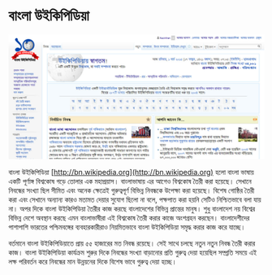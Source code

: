 # বাংলা উইকিপিডিয়া

![বাংলা উইকিপিডিয়ার প্রধান পাতা](images/bengali-wikipedia-home-page.jpeg "বাংলা উইকিপিডিয়ার প্রধান পাতা")

বাংলা উইকিপিডিয়া [http://bn.wikipedia.org](http://bn.wikipedia.org) হলো বাংলা ভাষায় একটি পূর্ণাঙ্গ বিশ্বকোষ গড়ে তোলার এক মহাপ্রয়াস। বাংলাভাষায় এর আগেও বিশ্বকোষ তৈরী করা হয়েছে। সেখানে নিবন্ধের সংখ্যা ছিল সীমিত এবং অনেক ক্ষেত্রেই গুরুত্বপূর্ণ বিভিন্ন নিবন্ধকে উপেক্ষা করা হয়েছে। বিশেষ গোষ্ঠির তৈরী করা এবং সেখানে অন্যান্য কারও মতামত দেয়ার সুযোগ ছিলো না বলে, পক্ষপাত করা হয়নি সেটিও নিশ্চিতভাবে বলা যায় না। অপর দিকে বাংলা উইকিপিডিয়া তৈরীর কাজ করছে বাংলাদেশের বিভিন্ন প্রান্তের মানুষ। শুধু বাংলাদেশ নয় বিশ্বের বিভিন্ন দেশে অবস্থান করছে এমন বাংলাভাষীরা এই বিশ্বকোষ তৈরী করার কাজে অংশগ্রহন করছেন। বাংলাদেশীদের পাশাপাশি ভারতের পশ্চিমবঙ্গের ব্যবহারকারীরাও নিয়মিতভাবে বাংলা উইকিপিডিয়া সমৃদ্ধ করার কাজ করে যাচ্ছে।

বর্তমানে বাংলা উইকিপিডিয়াতে প্রায় ৫৫ হাজারের মত নিবন্ধ রয়েছে। সেই সাথে চলছে নতুন নতুন নিবন্ধ তৈরী করার কাজ। বাংলা উইকিপিডিয়া কার্যক্রম শুরুর দিকে নিবন্ধের সংখ্যা বাড়ানোর প্রতি গুরুত্ব দেয়া হয়েছিল সম্প্রতি সময়ে এই লক্ষ পরিবর্তন করে নিবন্ধের মান উন্নয়নের দিকে বিশেষ ভাবে গুরুত্ব দেয়া হচ্ছে।

